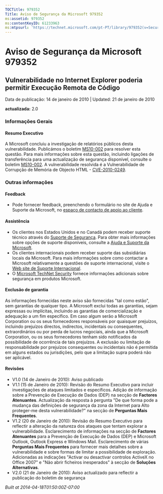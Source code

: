 ```yaml
---
TOCTitle: 979352
Title: Aviso de Segurança da Microsoft 979352
ms:assetid: 979352
ms:contentKeyID: 61233963
ms:mtpsurl: 'https://technet.microsoft.com/pt-PT/library/979352(v=Security.10)'
---
```


Aviso de Segurança da Microsoft 979352
======================================

Vulnerabilidade no Internet Explorer poderia permitir Execução Remota de Código
-------------------------------------------------------------------------------

Data de publicação: 14 de janeiro de 2010 | Updated: 21 de janeiro de 2010

**actualizada:** 2.0

### Informações Gerais

#### Resumo Executivo

A Microsoft concluiu a investigação de relatórios públicos desta vulnerabilidade. Publicámos o boletim [MS10-002](http://go.microsoft.com/fwlink/?linkid=179104) para resolver esta questão. Para mais informações sobre esta questão, incluindo ligações de transferência para uma actualização de segurança disponível, consulte o boletim [MS10-002](http://go.microsoft.com/fwlink/?linkid=179104). A vulnerabilidade resolvida é a Vulnerabilidade de Corrupção de Memória de Objecto HTML - [CVE-2010-0249](http://www.cve.mitre.org/cgi-bin/cvename.cgi?name=cve-2010-0249).

### Outras informações

#### Feedback

-   Pode fornecer feedback, preenchendo o formulário no site de Ajuda e Suporte da Microsoft, no [espaço de contacto de apoio ao cliente](https://support.microsoft.com/common/survey.aspx?scid=sw;en;1257&amp;showpage=1&amp;ws=technet&amp;sd=tech).

#### Assistência

-   Os clientes nos Estados Unidos e no Canadá podem receber suporte técnico através do [Suporte de Segurança](http://go.microsoft.com/fwlink/?linkid=21131). Para obter mais informações sobre opções de suporte disponíveis, consulte a [Ajuda e Suporte da Microsoft](http://support.microsoft.com/).
-   Os clientes internacionais podem receber suporte das subsidiárias locais da Microsoft. Para mais informações sobre como contactar a Microsoft relativamente a questões de suporte internacional, visite o [Web site de Suporte Internacional](http://go.microsoft.com/fwlink/?linkid=21155).
-   O [Microsoft TechNet Security](http://go.microsoft.com/fwlink/?linkid=21132) fornece informações adicionais sobre segurança em produtos Microsoft.

#### Exclusão de garantia

As informações fornecidas neste aviso são fornecidas "tal como estão", sem garantias de qualquer tipo. A Microsoft exclui todas as garantias, sejam expressas ou implícitas, incluindo as garantias de comercialização e adequação a um fim específico. Em caso algum serão a Microsoft Corporation ou os seus fornecedores responsáveis por quaisquer prejuízos, incluindo prejuízos directos, indirectos, incidentais ou consequentes, extraordinários ou por perda de lucros negociais, ainda que a Microsoft Corporation, ou os seus fornecedores tenham sido notificados da possibilidade de ocorrência de tais prejuízos. A exclusão ou limitação de responsabilidade por prejuízos consequentes ou incidentais não é permitida em alguns estados ou jurisdições, pelo que a limitação supra poderá não ser aplicável.

#### Revisões

-   V1.0 (14 de Janeiro de 2010): Aviso publicado
-   V1.1 (15 de Janeiro de 2010): Revisão do Resumo Executivo para incluir investigações de ataques limitados e específicos. Adição de informação sobre a Prevenção de Execução de Dados (DEP) na secção de **Factores Atenuantes**. Actualização da resposta à pergunta "De que forma pode a mudança das definições de segurança da zona da Internet para Alto proteger-me desta vulnerabilidade?" na secção de **Perguntas Mais Frequentes**.
-   V1.2 (20 de Janeiro de 2010): Revisão do Resumo Executivo para reflectir a alteração da natureza dos ataques que tentam explorar a vulnerabilidade. Esclarecimento de informações na secção de **Factores Atenuantes** para a Prevenção de Execução de Dados (DEP) e Microsoft Outlook, Outlook Express e Windows Mail. Esclarecimento de várias **Perguntas Mais Frequentes** para fornecer mais detalhes sobre a vulnerabilidade e sobre formas de limitar a possibilidade de exploração. Adicionadas as indicações "Activar ou desactivar controlos ActiveX no Office 2007" e "Não abrir ficheiros inesperados" à secção de **Soluções Alternativas**.
-   V2.0 (21 de Janeiro de 2010): Aviso actualizado para reflectir a publicação do boletim de segurança

*Built at 2014-04-18T01:50:00Z-07:00*

